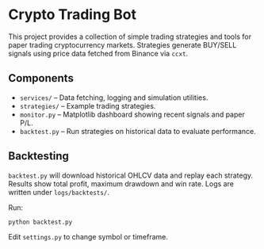 # Crypto Trading Bot

This project provides a collection of simple trading strategies and tools for
paper trading cryptocurrency markets.  Strategies generate BUY/SELL signals using
price data fetched from Binance via `ccxt`.

## Components

- `services/` – Data fetching, logging and simulation utilities.
- `strategies/` – Example trading strategies.
- `monitor.py` – Matplotlib dashboard showing recent signals and paper P/L.
- `backtest.py` – Run strategies on historical data to evaluate performance.

## Backtesting

`backtest.py` will download historical OHLCV data and replay each strategy.
Results show total profit, maximum drawdown and win rate. Logs are written under
`logs/backtests/`.

Run:

```bash
python backtest.py
```

Edit `settings.py` to change symbol or timeframe.
